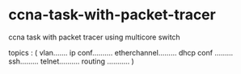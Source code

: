 # ccna-task-with-packet-tracer
ccna task with packet tracer using multicore switch

topics : (
vlan.......
ip conf.......... 
etherchannel.........
dhcp conf .........
ssh.........
telnet..........
routing ...........
)
